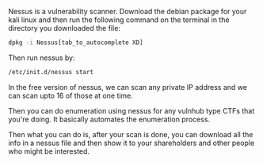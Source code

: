 Nessus is a vulnerability scanner. Download the debian package for your kali linux and then run the following command on the terminal in the directory you downloaded the file:

```bash
dpkg -i Nessus[tab_to_autocomplete XD]
```

Then run nessus by: 

```bash
/etc/init.d/nessus start
```

In the free version of nessus, we can scan any private IP address and we can scan upto 16 of those at one time.

Then you can do enumeration using nessus for any vulnhub type CTFs that you're doing. It basically automates the enumeration process. 

Then what you can do is, after your scan is done, you can download all the info in a nessus file and then show it to your shareholders and other people who might be interested.